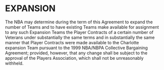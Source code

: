 # EXPANSION

The NBA may determine during the term of this Agreement to expand the number of Teams and to have existing Teams make available for assignment to any such Expansion Teams the Player Contracts of a certain number of Veterans under substantially the same terms and in substantially the same manner that Player Contracts were made available to the Charlotte expansion Team pursuant to the 1999 NBA/NBPA Collective Bargaining Agreement; provided, however, that any change shall be subject to the approval of the Players Association, which shall not be unreasonably withheld.

